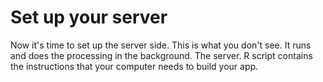 # Set up your server

Now it's time to set up the server side. This is what you don't see. It runs and does the processing in the background. The server. R script contains the instructions that your computer needs to build your app. 